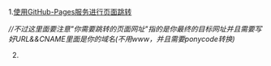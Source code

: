 1.[使用GitHub-Pages服务进行页面跳转](https://www.jianshu.com/p/5103ed5f71de?tdsourcetag=s_pctim_aiomsg)

*//不过这里面要注意"你需要跳转的页面网址"指的是你最终的目标网址并且需要写好URL&&CNAME里面是你的域名(不用www，并且需要ponycode转换)*

2.
